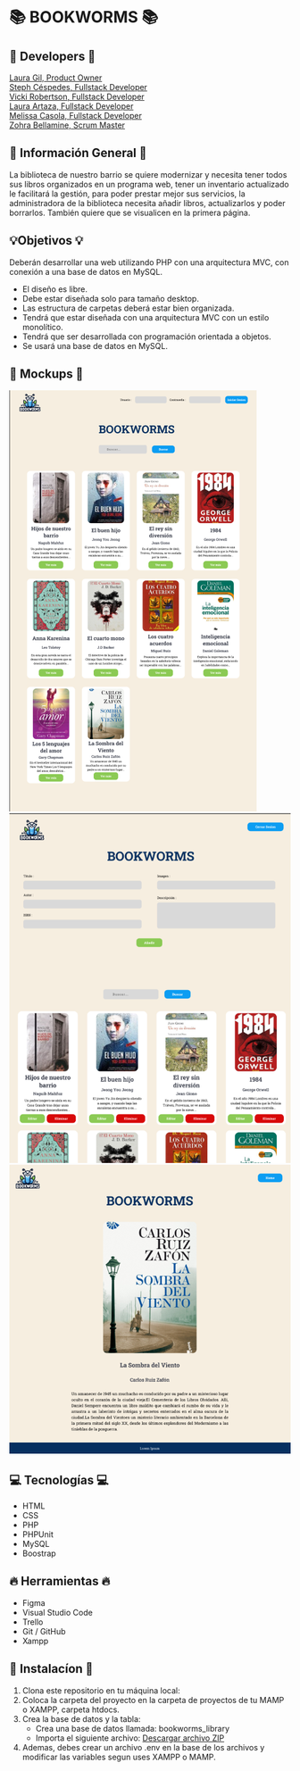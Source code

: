 # 📚 BOOKWORMS 📚

## 🌟 Developers 🌟

[Laura Gil, Product Owner](https://github.com/ImLauraGS) <br>
[Steph Céspedes, Fullstack Developer](https://github.com) <br>
[Vicki Robertson, Fullstack Developer](https://github.com/) <br>
[Laura Artaza, Fullstack Developer](https://github.com/) <br>
[Melissa Casola, Fullstack Developer](https://github.com) <br>
[Zohra Bellamine, Scrum Master](https://github.com) <br>


## 🌈 Información General 🌈

 La biblioteca de nuestro barrio se quiere modernizar y necesita tener todos sus libros organizados en un programa web, tener un inventario actualizado le facilitará la gestión, para poder prestar mejor sus servicios, la administradora de la biblioteca necesita añadir libros, actualizarlos y poder borrarlos. También quiere que se visualicen en la primera página.

## 💡Objetivos 💡

Deberán desarrollar una web utilizando PHP con una arquitectura MVC, con conexión a una base de datos en MySQL.

- El diseño es libre.
- Debe estar diseñada solo para tamaño desktop.
- Las estructura de carpetas deberá estar bien organizada.
- Tendrá que estar diseñada con una arquitectura MVC con un estilo monolítico.
- Tendrá que ser desarrollada con programación orientada a objetos.
- Se usará una base de datos en MySQL.

## 🎨 Mockups 🎨

![alt text](/resources/imgReadme/image.png)
![alt text](/resources/imgReadme/image22.png)
![alt text](/resources/imgReadme/image3.png)

## 💻 Tecnologías 💻

- HTML
- CSS
- PHP
- PHPUnit
- MySQL
- Boostrap

## 🔥 Herramientas 🔥

- Figma
- Visual Studio Code
- Trello
- Git / GitHub
- Xampp

## 🚀 Instalacíon 🚀

1. Clona este repositorio en tu máquina local:
2. Coloca la carpeta del proyecto en la carpeta de proyectos de tu MAMP o XAMPP, carpeta htdocs.
3. Crea la base de datos y la tabla:
    - Crea una base de datos llamada: bookworms_library
    - Importa el siguiente archivo: [Descargar archivo ZIP](/resources/imgReadme/bookworms_library.sql.zip)
4. Ademas, debes crear un archivo .env en la base de los archivos y modificar las variables segun uses XAMPP o MAMP.